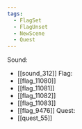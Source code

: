 ```yaml
---
tags:
  - FlagSet
  - FlagUnset
  - NewScene
  - Quest
---
```

Sound:
- [[sound_312]]
Flag:
- [[flag_11080]]
- [[flag_11081]]
- [[flag_11082]]
- [[flag_11083]]
- [[flag_9476]]
Quest:
- [[quest_55]]
